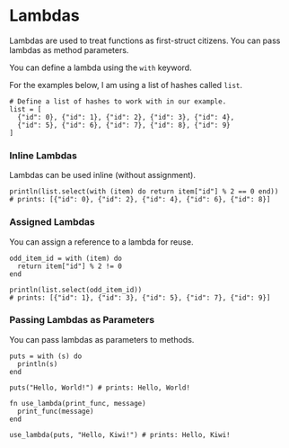 # Lambdas

Lambdas are used to treat functions as first-struct citizens. You can pass lambdas as method parameters.

You can define a lambda using the `with` keyword.

For the examples below, I am using a list of hashes called `list`.

```kiwi
# Define a list of hashes to work with in our example.
list = [
  {"id": 0}, {"id": 1}, {"id": 2}, {"id": 3}, {"id": 4},
  {"id": 5}, {"id": 6}, {"id": 7}, {"id": 8}, {"id": 9}
]
```

### Inline Lambdas

Lambdas can be used inline (without assignment).

```kiwi
println(list.select(with (item) do return item["id"] % 2 == 0 end))
# prints: [{"id": 0}, {"id": 2}, {"id": 4}, {"id": 6}, {"id": 8}]
```

### Assigned Lambdas

You can assign a reference to a lambda for reuse.

```kiwi
odd_item_id = with (item) do
  return item["id"] % 2 != 0
end

println(list.select(odd_item_id))
# prints: [{"id": 1}, {"id": 3}, {"id": 5}, {"id": 7}, {"id": 9}]
```

### Passing Lambdas as Parameters

You can pass lambdas as parameters to methods.

```kiwi
puts = with (s) do
  println(s)
end

puts("Hello, World!") # prints: Hello, World!

fn use_lambda(print_func, message)
  print_func(message)
end

use_lambda(puts, "Hello, Kiwi!") # prints: Hello, Kiwi!
```
